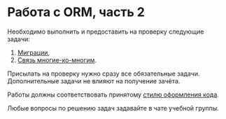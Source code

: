 # Работа с ORM, часть 2

Необходимо выполнить и предоставить на проверку следующие задачи:

1. [Миграции](https://github.com/Lyotaaa/DJANGO/tree/main/4.%20Работа%20с%20ORM%20(2%20часть)/1.%20Миграции),
2. [Связь многие-ко-многим](./m2m-relations).

Присылать на проверку нужно сразу все обязательные задачи. Дополнительные задачи не влияют на получение зачёта.

Работы должны соответствовать принятому [стилю оформления кода](https://github.com/netology-code/codestyle/tree/master/python).

Любые вопросы по решению задач задавайте в чате учебной группы.
